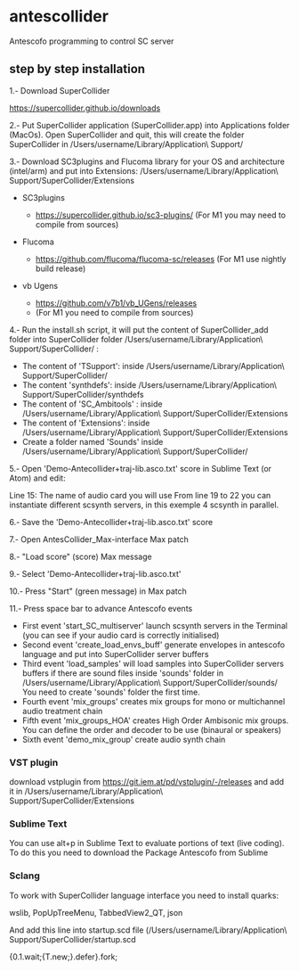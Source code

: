 # antescollider
Antescofo programming to control SC server
## step by step installation

1.- Download SuperCollider

https://supercollider.github.io/downloads

2.- Put SuperCollider application (SuperCollider.app) into Applications folder (MacOs). Open SuperCollider and quit, this will create the folder SuperCollider in /Users/username/Library/Application\ Support/

3.- Download SC3plugins and Flucoma library for your OS and architecture (intel/arm) and put into Extensions: /Users/username/Library/Application\ Support/SuperCollider/Extensions

- SC3plugins
    - https://supercollider.github.io/sc3-plugins/
(For M1 you may need to compile from sources)
- Flucoma
    - https://github.com/flucoma/flucoma-sc/releases (For M1 use nightly build release)

- vb Ugens
    - https://github.com/v7b1/vb_UGens/releases
    - (For M1 you need to compile from sources)

4.- Run the install.sh script, it will put the content of SuperCollider_add folder into SuperCollider folder /Users/username/Library/Application\ Support/SuperCollider/ :

* The content of 'TSupport': inside /Users/username/Library/Application\ Support/SuperCollider/ 
* The content 'synthdefs': inside /Users/username/Library/Application\ Support/SuperCollider/synthdefs
* The content of 'SC_Ambitools' : inside /Users/username/Library/Application\ Support/SuperCollider/Extensions
* The content of 'Extensions': inside /Users/username/Library/Application\ Support/SuperCollider/Extensions
* Create a folder named 'Sounds' inside /Users/username/Library/Application\ Support/SuperCollider/

5.- Open 'Demo-Antecollider+traj-lib.asco.txt' score in Sublime Text (or Atom) and edit:

Line 15: The name of audio card you will use
From line 19 to 22 you can instantiate different scsynth servers, in this exemple 4 scsynth in parallel.

6.- Save the 'Demo-Antecollider+traj-lib.asco.txt' score 

7.- Open AntesCollider_Max-interface Max patch

8.- "Load score" (score) Max message 

9.- Select 'Demo-Antecollider+traj-lib.asco.txt'

10.- Press "Start" (green message) in Max patch

11.- Press space bar to advance Antescofo events

- First event 'start_SC_multiserver' launch scsynth servers in the Terminal (you can see if your audio card is correctly initialised)
- Second event 'create_load_envs_buff' generate envelopes in antescofo language and put into SuperCollider server buffers
- Third event 'load_samples' will load samples into SuperCollider servers buffers if there are sound files inside 'sounds' folder in /Users/username/Library/Application\ Support/SuperCollider/sounds/ You need to create 'sounds' folder the first time.
- Fourth event 'mix_groups' creates mix groups for mono or multichannel audio treatment chain
- Fifth event 'mix_groups_HOA' creates High Order Ambisonic mix groups. You can define the order and decoder to be use (binaural or speakers)
- Sixth event 'demo_mix_group' create audio synth chain

### VST plugin

download vstplugin from 
https://git.iem.at/pd/vstplugin/-/releases
and add it in
/Users/username/Library/Application\ Support/SuperCollider/Extensions

### Sublime Text

You can use alt+p in Sublime Text to evaluate portions of text (live coding). To do this you need to download the Package Antescofo from Sublime

### Sclang 

To work with SuperCollider language interface you need to install quarks:

wslib, PopUpTreeMenu, TabbedView2_QT, json

And add this line into startup.scd file (/Users/username/Library/Application\ Support/SuperCollider/startup.scd

{0.1.wait;{T.new;}.defer}.fork;
 
